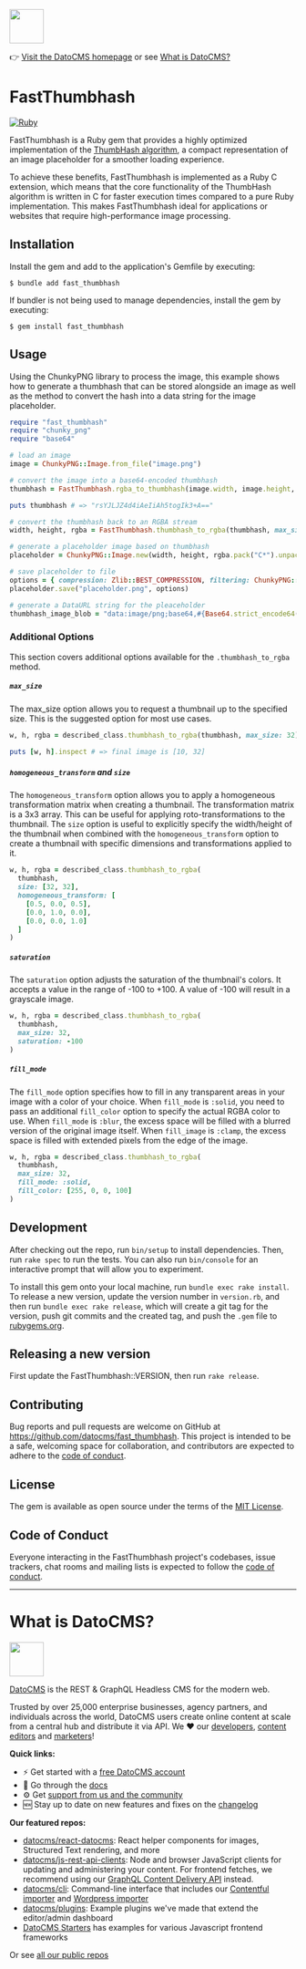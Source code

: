 <!--datocms-autoinclude-header start-->
<a href="https://www.datocms.com/"><img src="https://www.datocms.com/images/full_logo.svg" height="60"></a>

👉 [Visit the DatoCMS homepage](https://www.datocms.com) or see [What is DatoCMS?](#what-is-datocms)
<!--datocms-autoinclude-header end-->

# FastThumbhash

[![Ruby](https://github.com/datocms/fast_thumbhash/actions/workflows/main.yml/badge.svg)](https://github.com/datocms/fast_thumbhash/actions/workflows/main.yml)

FastThumbhash is a Ruby gem that provides a highly optimized implementation of the [ThumbHash algorithm](https://evanw.github.io/thumbhash/), a compact representation of an image placeholder for a smoother loading experience.

To achieve these benefits, FastThumbhash is implemented as a Ruby C extension, which means that the core functionality of the ThumbHash algorithm is written in C for faster execution times compared to a pure Ruby implementation. This makes FastThumbhash ideal for applications or websites that require high-performance image processing.

## Installation

Install the gem and add to the application's Gemfile by executing:

    $ bundle add fast_thumbhash

If bundler is not being used to manage dependencies, install the gem by executing:

    $ gem install fast_thumbhash

## Usage

Using the ChunkyPNG library to process the image, this example shows how to generate a thumbhash that can be stored alongside an image as well as the method to convert the hash into a data string for the image placeholder.

```ruby
require "fast_thumbhash"
require "chunky_png"
require "base64"

# load an image
image = ChunkyPNG::Image.from_file("image.png")

# convert the image into a base64-encoded thumbhash
thumbhash = FastThumbhash.rgba_to_thumbhash(image.width, image.height, image.to_rgba_stream.unpack("C*"))

puts thumbhash # => "rsYJLJZ4d4iAeIiAh5togIk3+A=="

# convert the thumbhash back to an RGBA stream
width, height, rgba = FastThumbhash.thumbhash_to_rgba(thumbhash, max_size: 32)

# generate a placeholder image based on thumbhash
placeholder = ChunkyPNG::Image.new(width, height, rgba.pack("C*").unpack("N*"))

# save placeholder to file
options = { compression: Zlib::BEST_COMPRESSION, filtering: ChunkyPNG::FILTER_PAETH, interlace: false }
placeholder.save("placeholder.png", options)

# generate a DataURL string for the pleaceholder
thumbhash_image_blob = "data:image/png;base64,#{Base64.strict_encode64(thumbhash_image.to_blob(options))}"
```

### Additional Options

This section covers additional options available for the `.thumbhash_to_rgba` method.

##### `max_size`

The max_size option allows you to request a thumbnail up to the specified size. This is the suggested option for most use cases.

```ruby
w, h, rgba = described_class.thumbhash_to_rgba(thumbhash, max_size: 32)

puts [w, h].inspect # => final image is [10, 32]
```

##### `homogeneous_transform` and `size`

The `homogeneous_transform` option allows you to apply a homogeneous transformation matrix when creating a thumbnail. The transformation matrix is a 3x3 array. This can be useful for applying roto-transformations to the thumbnail. The `size` option is useful to explicitly specify the width/height of the thumbnail when combined with the `homogeneous_transform` option to create a thumbnail with specific dimensions and transformations applied to it.


```ruby
w, h, rgba = described_class.thumbhash_to_rgba(
  thumbhash,
  size: [32, 32],
  homogeneous_transform: [
    [0.5, 0.0, 0.5],
    [0.0, 1.0, 0.0],
    [0.0, 0.0, 1.0]
  ]
)
```

##### `saturation`

The `saturation` option adjusts the saturation of the thumbnail's colors. It accepts a value in the range of -100 to +100. A value of -100 will result in a grayscale image.

```ruby
w, h, rgba = described_class.thumbhash_to_rgba(
  thumbhash,
  max_size: 32,
  saturation: -100
)
```

##### `fill_mode`

The `fill_mode` option specifies how to fill in any transparent areas in your image with a color of your choice. When `fill_mode` is `:solid`, you need to pass an additional `fill_color` option to specify the actual RGBA color to use. When `fill_mode` is `:blur`, the excess space will be filled with a blurred version of the original image itself. When `fill_image` is `:clamp`, the excess space is filled with extended pixels from the edge of the image.

```ruby
w, h, rgba = described_class.thumbhash_to_rgba(
  thumbhash,
  max_size: 32,
  fill_mode: :solid,
  fill_color: [255, 0, 0, 100]
)
```

## Development

After checking out the repo, run `bin/setup` to install dependencies. Then, run `rake spec` to run the tests. You can also run `bin/console` for an interactive prompt that will allow you to experiment.

To install this gem onto your local machine, run `bundle exec rake install`. To release a new version, update the version number in `version.rb`, and then run `bundle exec rake release`, which will create a git tag for the version, push git commits and the created tag, and push the `.gem` file to [rubygems.org](https://rubygems.org).

## Releasing a new version

First update the FastThumbhash::VERSION, then run `rake release`.

## Contributing

Bug reports and pull requests are welcome on GitHub at https://github.com/datocms/fast_thumbhash. This project is intended to be a safe, welcoming space for collaboration, and contributors are expected to adhere to the [code of conduct](https://github.com/datocms/fast_thumbhash/blob/master/CODE_OF_CONDUCT.md).

## License

The gem is available as open source under the terms of the [MIT License](https://opensource.org/licenses/MIT).

## Code of Conduct

Everyone interacting in the FastThumbhash project's codebases, issue trackers, chat rooms and mailing lists is expected to follow the [code of conduct](https://github.com/datocms/fast_thumbhash/blob/master/CODE_OF_CONDUCT.md).

<!--datocms-autoinclude-footer start-->
-----------------
# What is DatoCMS?
<a href="https://www.datocms.com/"><img src="https://www.datocms.com/images/full_logo.svg" height="60"></a>

[DatoCMS](https://www.datocms.com/) is the REST & GraphQL Headless CMS for the modern web.

Trusted by over 25,000 enterprise businesses, agency partners, and individuals across the world, DatoCMS users create online content at scale from a central hub and distribute it via API. We ❤️ our [developers](https://www.datocms.com/team/best-cms-for-developers), [content editors](https://www.datocms.com/team/content-creators) and [marketers](https://www.datocms.com/team/cms-digital-marketing)!

**Quick links:**

- ⚡️ Get started with a [free DatoCMS account](https://dashboard.datocms.com/signup)
- 🔖 Go through the [docs](https://www.datocms.com/docs)
- ⚙️ Get [support from us and the community](https://community.datocms.com/)
- 🆕 Stay up to date on new features and fixes on the [changelog](https://www.datocms.com/product-updates)

**Our featured repos:**
- [datocms/react-datocms](https://github.com/datocms/react-datocms): React helper components for images, Structured Text rendering, and more
- [datocms/js-rest-api-clients](https://github.com/datocms/js-rest-api-clients): Node and browser JavaScript clients for updating and administering your content. For frontend fetches, we recommend using our [GraphQL Content Delivery API](https://www.datocms.com/docs/content-delivery-api) instead.
- [datocms/cli](https://github.com/datocms/cli): Command-line interface that includes our [Contentful importer](https://github.com/datocms/cli/tree/main/packages/cli-plugin-contentful) and [Wordpress importer](https://github.com/datocms/cli/tree/main/packages/cli-plugin-wordpress)
- [datocms/plugins](https://github.com/datocms/plugins): Example plugins we've made that extend the editor/admin dashboard
- [DatoCMS Starters](https://www.datocms.com/marketplace/starters) has examples for various Javascript frontend frameworks

Or see [all our public repos](https://github.com/orgs/datocms/repositories?q=&type=public&language=&sort=stargazers)
<!--datocms-autoinclude-footer end-->
